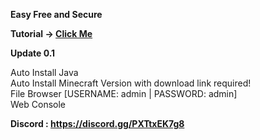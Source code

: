 **Easy Free and Secure** 


**Tutorial -> [Click Me](https://youtube.ro)**

**Update 0.1**

Auto Install Java\
Auto Install Minecraft Version with download link required!\
File Browser [USERNAME: admin | PASSWORD: admin]\
Web Console

**Discord : https://discord.gg/PXTtxEK7g8**
